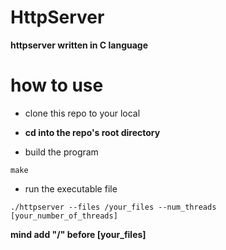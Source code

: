 # HttpServer
**httpserver written in C language** 
# how to use 
- clone this repo to your local

- **cd into the repo's root directory**

- build the program
```
make
```

- run the executable file
```
./httpserver --files /your_files --num_threads [your_number_of_threads]
``` 
**mind add "/" before [your_files]**
